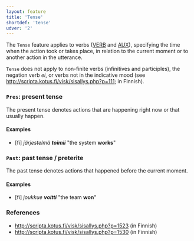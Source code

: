 ```yaml
---
layout: feature
title: 'Tense'
shortdef: 'tense'
udver: '2'
---
```


The `Tense` feature applies to verbs ([VERB]() and [AUX]()),
specifying the time when the action took or takes place, in
relation to the current moment or to another action in the
utterance.

`Tense` does not apply to non-finite verbs (infinitives and
participles), the negation verb *ei*, or verbs not in the
indicative mood (see
<http://scripta.kotus.fi/visk/sisallys.php?p=111>; in Finnish).

### <a name="Pres">`Pres`</a>: present tense

The present tense denotes actions that are happening right now or that
usually happen.

#### Examples

* [fi] _järjestelmä <b>toimii</b>_ "the system <b>works</b>"

### <a name="Past">`Past`</a>: past tense / preterite

The past tense denotes actions that happened before the current
moment.

#### Examples

* [fi] _joukkue <b>voitti</b>_ "the team <b>won</b>"

### References

* <http://scripta.kotus.fi/visk/sisallys.php?p=1523> (in Finnish)
* <http://scripta.kotus.fi/visk/sisallys.php?p=1530> (in Finnish)
<!-- Interlanguage links updated Po lis 14 15:34:59 CET 2022 -->

